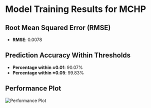 # Model Training Results for MCHP

## Root Mean Squared Error (RMSE)
- **RMSE**: 0.0078

## Prediction Accuracy Within Thresholds
- **Percentage within ±0.01**: 90.07%
- **Percentage within ±0.05**: 99.83%

## Performance Plot
![Performance Plot](../imgs/MCHP.png)
